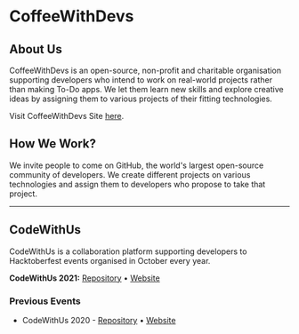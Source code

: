 # CoffeeWithDevs

## About Us

CoffeeWithDevs is an open-source, non-profit and charitable organisation supporting developers who intend to work on real-world projects rather than making To-Do apps. We let them learn new skills and explore creative ideas by assigning them to various projects of their fitting technologies.

Visit CoffeeWithDevs Site [here](https://coffeewithdevs.github.io/).

## How We Work?

We invite people to come on GitHub, the world's largest open-source community of developers. We create different projects on various technologies and assign them to developers who propose to take that project.

---

## CodeWithUs

CodeWithUs is a collaboration platform supporting developers to Hacktoberfest events organised in October every year.

**CodeWithUs 2021:** [Repository](https://github.com/CoffeeWithDevs/CodeWithUs-2021) • [Website](https://coffeewithdevs.github.io/CodeWithUs-2021/)

### Previous Events

- CodeWithUs 2020 - [Repository](https://github.com/CoffeeWithDevs/CodeWithUs) • [Website](https://coffeewithdevs.github.io/CodeWithUs/)
